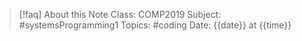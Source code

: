 
> [!faq] About this Note
> Class: COMP2019
> Subject: #systemsProgramming1
> Topics: #coding 
> Date: {{date}} at {{time}}



